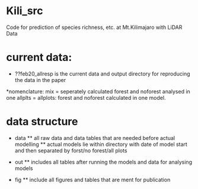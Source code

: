 # Kili_src
Code for prediction of species richness, etc. at Mt.Kilimajaro with LiDAR Data

# current data: 
* ??feb20_allresp is the current data and output directory for reproducing the data in the paper

*nomenclature: 
mix = seperately calculated forest and noforest analysed in one
allplts = allplots: forest and noforest calculated in one model.

# data structure
* data 
** all raw data and data tables that are needed before actual modelling
** actual models lie within directory with date of model start and then separated by forst/no forest/all plots

* out
** includes all tables after running the models and data for analysing models

* fig
** include all figures and tables that are ment for publication